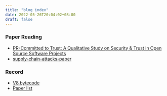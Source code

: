 ```yaml
---
title: "blog index"
date: 2022-05-26T20:04:02+08:00
draft: false
---
```

### Paper Reading
- [PR-Committed to Trust: A Qualitative Study on Security & Trust in Open Source Software Projects](./PR/committed-to-trust.md)
- [supply-chain-attacks-paper](./supply-chain-attacks-paper.md)

### Record
- [V8 bytecode](./bytecode.md)
- [Paper list](./supply-chain-attacks-paper.md)